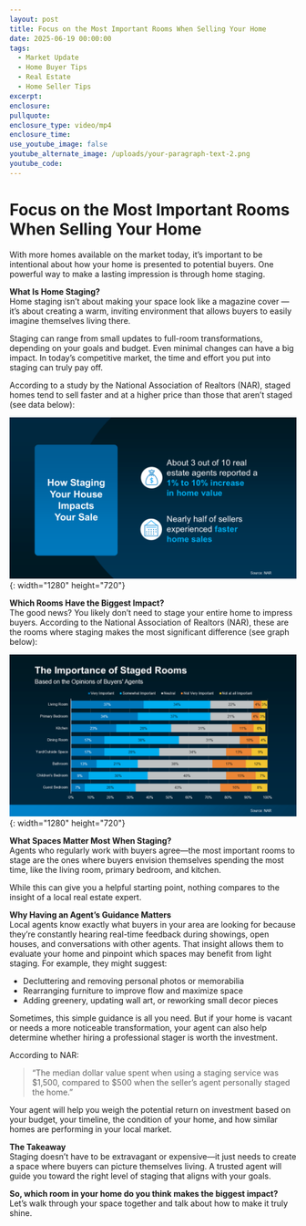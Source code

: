 ```yaml
---
layout: post
title: Focus on the Most Important Rooms When Selling Your Home
date: 2025-06-19 00:00:00
tags:
  - Market Update
  - Home Buyer Tips
  - Real Estate
  - Home Seller Tips
excerpt:
enclosure:
pullquote:
enclosure_type: video/mp4
enclosure_time:
use_youtube_image: false
youtube_alternate_image: /uploads/your-paragraph-text-2.png
youtube_code:
---
```

# Focus on the Most Important Rooms When Selling Your Home

With more homes available on the market today, it’s important to be intentional about how your home is presented to potential buyers. One powerful way to make a lasting impression is through home staging.

**What Is Home Staging?**<br>Home staging isn’t about making your space look like a magazine cover — it’s about creating a warm, inviting environment that allows buyers to easily imagine themselves living there.

Staging can range from small updates to full-room transformations, depending on your goals and budget. Even minimal changes can have a big impact. In today’s competitive market, the time and effort you put into staging can truly pay off.

According to a study by the National Association of Realtors (NAR), staged homes tend to sell faster and at a higher price than those that aren’t staged (see data below):

![](/uploads/20250605-how-staging-your-house-impacts-your-sale-original.png){: width="1280" height="720"}

**Which Rooms Have the Biggest Impact?**<br>The good news? You likely don’t need to stage your entire home to impress buyers. According to the National Association of Realtors (NAR), these are the rooms where staging makes the most significant difference (see graph below):

![](/uploads/20250605-the-importance-of-staged-rooms-original.png){: width="1280" height="720"}

**What Spaces Matter Most When Staging?**<br>Agents who regularly work with buyers agree—the most important rooms to stage are the ones where buyers envision themselves spending the most time, like the living room, primary bedroom, and kitchen.

While this can give you a helpful starting point, nothing compares to the insight of a local real estate expert.

**Why Having an Agent’s Guidance Matters**<br>Local agents know exactly what buyers in your area are looking for because they’re constantly hearing real-time feedback during showings, open houses, and conversations with other agents. That insight allows them to evaluate your home and pinpoint which spaces may benefit from light staging. For example, they might suggest:

* Decluttering and removing personal photos or memorabilia
* Rearranging furniture to improve flow and maximize space
* Adding greenery, updating wall art, or reworking small decor pieces

Sometimes, this simple guidance is all you need. But if your home is vacant or needs a more noticeable transformation, your agent can also help determine whether hiring a professional stager is worth the investment.

According to NAR:

> “The median dollar value spent when using a staging service was $1,500, compared to $500 when the seller’s agent personally staged the home.”

Your agent will help you weigh the potential return on investment based on your budget, your timeline, the condition of your home, and how similar homes are performing in your local market.

**The Takeaway**<br>Staging doesn’t have to be extravagant or expensive—it just needs to create a space where buyers can picture themselves living. A trusted agent will guide you toward the right level of staging that aligns with your goals.

**So, which room in your home do you think makes the biggest impact?**<br>Let’s walk through your space together and talk about how to make it truly shine.